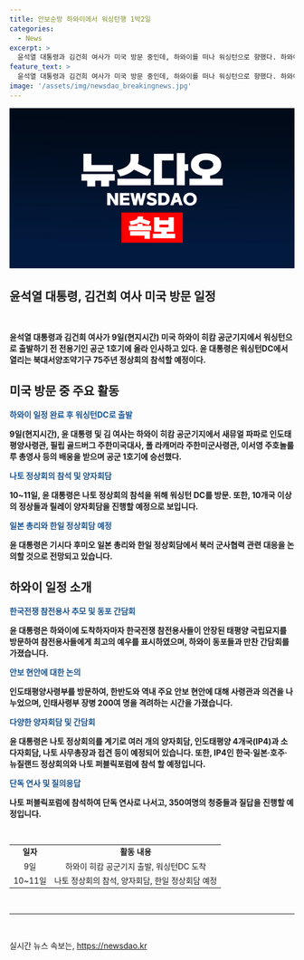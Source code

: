 ```yaml
---
title: 안보순방 하와이에서 워싱턴행 1박2일
categories:
  - News
excerpt: >
  윤석열 대통령과 김건희 여사가 미국 방문 중인데, 하와이를 떠나 워싱턴으로 향했다. 하와이 일정 동안 육·해·공군 소속 미군 장병들과 다양한 행사에 참석했는데, 워싱턴 도착 후에는 나토 정상회의 참석을 위해 10개국 이상의 정상들과 양자회담을 갖는 등 다양한 활동이 예정되어 있다. 또한, 일본 총리와 북러 군사협력 관련 대응에 대해 논의할 것으로 전망되지만 한미 정상회담은 아직 확정되지 않았다.
feature_text: >
  윤석열 대통령과 김건희 여사가 미국 방문 중인데, 하와이를 떠나 워싱턴으로 향했다. 하와이 일정 동안 육·해·공군 소속 미군 장병들과 다양한 행사에 참석했는데, 워싱턴 도착 후에는 나토 정상회의 참석을 위해 10개국 이상의 정상들과 양자회담을 갖는 등 다양한 활동이 예정되어 있다. 또한, 일본 총리와 북러 군사협력 관련 대응에 대해 논의할 것으로 전망되지만 한미 정상회담은 아직 확정되지 않았다.
image: '/assets/img/newsdao_breakingnews.jpg'
---
```


<p><img src="/assets/img/newsdao_breakingnews.jpg" alt="bookingtag 속보" /></p>

<h2>윤석열 대통령, 김건희 여사 미국 방문 일정</h2>

<p data-ke-size="size16">&nbsp;</p>

<p><b>윤석열 대통령과 김건희 여사가 9일(현지시간) 미국 하와이 히캄 공군기지에서 워싱턴으로 출발하기 전 전용기인 공군 1호기에 올라 인사하고 있다. 윤 대통령은 워싱턴DC에서 열리는 북대서양조약기구 75주년 정상회의 참석할 예정이다.</b></p>

<h2 data-ke-size="size26">미국 방문 중 주요 활동</h2>

<p><b><span style="color: #1a5490;">하와이 일정 완료 후 워싱턴DC로 출발</span></b></p>

<p><b>9일(현지시간), 윤 대통령 및 김 여사는 하와이 히캄 공군기지에서 새뮤얼 파파로 인도태평양사령관, 필립 골드버그 주한미국대사, 폴 라캐머라 주한미군사령관, 이서영 주호놀룰루 총영사 등의 배웅을 받으며 공군 1호기에 승선했다.</b></p>

<p><b><span style="color: #1a5490;">나토 정상회의 참석 및 양자회담</span></b></p>

<p><b>10~11일, 윤 대통령은 나토 정상회의 참석을 위해 워싱턴 DC를 방문. 또한, 10개국 이상의 정상들과 릴레이 양자회담을 진행할 예정으로 보입니다.</b></p>

<p><b><span style="color: #1a5490;">일본 총리와 한일 정상회담 예정</span></b></p>

<p><b>윤 대통령은 기시다 후미오 일본 총리와 한일 정상회담에서 북러 군사협력 관련 대응을 논의할 것으로 전망되고 있습니다.</b></p>

<h2 data-ke-size="size26">하와이 일정 소개</h2>

<p><b><span style="color: #1a5490;">한국전쟁 참전용사 추모 및 동포 간담회</span></b></p>

<p><b>윤 대통령은 하와이에 도착하자마자 한국전쟁 참전용사들이 안장된 태평양 국립묘지를 방문하여 참전용사들에게 최고의 예우를 표시하였으며, 하와이 동포들과 만찬 간담회를 가졌습니다.</b></p>

<p><b><span style="color: #1a5490;">안보 현안에 대한 논의</span></b></p>

<p><b>인도태평양사령부를 방문하여, 한반도와 역내 주요 안보 현안에 대해 사령관과 의견을 나누었으며, 인태사령부 장병 200여 명을 격려하는 시간을 가졌습니다.</b></p>

<p><b><span style="color: #1a5490;">다양한 양자회담 및 간담회</span></b></p>

<p><b>윤 대통령은 나토 정상회의를 계기로 여러 개의 양자회담, 인도태평양 4개국(IP4)과 소다자회담, 나토 사무총장과 접견 등이 예정되어 있습니다. 또한, IP4인 한국·일본·호주·뉴질랜드 정상회의와 나토 퍼블릭포럼에 참석 할 예정입니다.</b></p>

<p><b><span style="color: #1a5490;">단독 연사 및 질의응답</span></b></p>

<p><b>나토 퍼블릭포럼에 참석하여 단독 연사로 나서고, 350여명의 청중들과 질답을 진행할 예정입니다.</b></p>

<p data-ke-size="size16">&nbsp;</p>

<table>
<tbody>
<tr>
<td style="text-align: center; height: 17px;"><b>일자</b></td>
<td style="text-align: center; height: 17px;"><b>활동 내용</b></td>
</tr>
<tr>
<td style="text-align: center; ">9일</td>
<td style="text-align: center; ">하와이 히캄 공군기지 출발, 워싱턴DC 도착</td>
</tr>
<tr>
<td style="text-align: center; ">10~11일</td>
<td style="text-align: center; ">나토 정상회의 참석, 양자회담, 한일 정상회담 예정</td>
</tr>
</tbody>
</table>

<p data-ke-size="size16">&nbsp;</p>

<hr>

<p data-ke-size="size16">&nbsp;</p>
실시간 뉴스 속보는, <a href="https://newsdao.kr" rel="dofollow">https://newsdao.kr</a>


